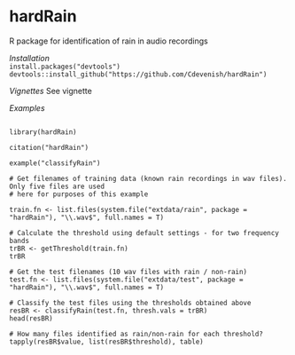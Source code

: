 # hardRain

R package for identification of rain in audio recordings

*Installation*  
`install.packages("devtools")`  
`devtools::install_github("https://github.com/Cdevenish/hardRain")`

*Vignettes*
See vignette

*Examples*
```{r} 

library(hardRain)

citation("hardRain")

example("classifyRain")

# Get filenames of training data (known rain recordings in wav files). Only five files are used
# here for purposes of this example

train.fn <- list.files(system.file("extdata/rain", package = "hardRain"), "\\.wav$", full.names = T)

# Calculate the threshold using default settings - for two frequency bands
trBR <- getThreshold(train.fn)
trBR

# Get the test filenames (10 wav files with rain / non-rain)
test.fn <- list.files(system.file("extdata/test", package = "hardRain"), "\\.wav$", full.names = T)

# Classify the test files using the thresholds obtained above
resBR <- classifyRain(test.fn, thresh.vals = trBR)
head(resBR)

# How many files identified as rain/non-rain for each threshold?
tapply(resBR$value, list(resBR$threshold), table)


```




